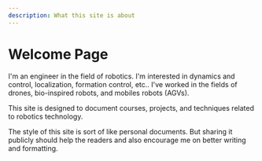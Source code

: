 ```yaml
---
description: What this site is about
---
```


# Welcome Page

I'm an engineer in the field of robotics. I'm interested in dynamics and control, localization, formation control, etc.. I've worked in the fields of drones, bio-inspired robots, and mobiles robots \(AGVs\).

This site is designed to document courses, projects, and techniques related to robotics technology.

The style of this site is sort of like personal documents. But sharing it publicly should help the readers and also encourage me on better writing and formatting.

